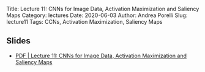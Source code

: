 Title: Lecture 11: CNNs for Image Data, Activation Maximization and Saliency Maps
Category: lectures
Date: 2020-06-03
Author: Andrea Porelli
Slug: lecture11
Tags: CCNs, Activation Maximization, Saliency Maps

## Slides

- [PDF | Lecture 11:  CNNs for Image Data, Activation Maximization and Saliency Maps]({attach}presentation/lecture11.pdf)